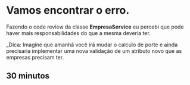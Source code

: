 Vamos encontrar o erro.
======================

Fazendo o code review da classe **EmpresaService** eu percebi que pode haver mais responsabilidades do que a mesma deveria ter.


_Dica: Imagine que amanhã você irá mudar o calculo de porte e ainda precisaria implementar uma nova validação de um atributo novo que as empresas precisam ter.

30 minutos
----------
